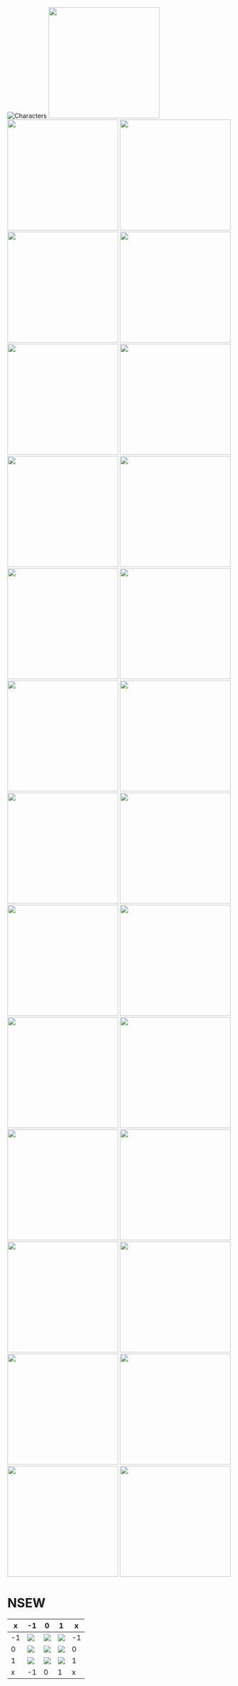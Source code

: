 <img src="./assets/images/misc/Characters.webp" title="Characters" length="50"/>
<img src="./assets/images/scp/tags/hazardSpace.png" title="" width="250" style="cursor:alias">
<img src="./assets/images/scp/tags/hazardSpace.png" title="" width="250" style="cursor:all-scroll">

<img src="./assets/images/scp/tags/hazardSpace.png" title="" width="250" style="cursor:cell">
<img src="./assets/images/scp/tags/hazardSpace.png" title="" width="250" style="cursor:col-resize">
<img src="./assets/images/scp/tags/hazardSpace.png" title="" width="250" style="cursor:copy">
<img src="./assets/images/scp/tags/hazardSpace.png" title="" width="250" style="cursor:crosshair">
<img src="./assets/images/scp/tags/hazardSpace.png" title="" width="250" style="cursor:e-resize">
<img src="./assets/images/scp/tags/hazardSpace.png" title="" width="250" style="cursor:ew-resize">
<img src="./assets/images/scp/tags/hazardSpace.png" title="" width="250" style="cursor:grab">
<img src="./assets/images/scp/tags/hazardSpace.png" title="" width="250" style="cursor:grabbing">
<img src="./assets/images/scp/tags/hazardSpace.png" title="" width="250" style="cursor:help">
<img src="./assets/images/scp/tags/hazardSpace.png" title="" width="250" style="cursor:no-drop">
<img src="./assets/images/scp/tags/hazardSpace.png" title="" width="250" style="cursor:none">
<img src="./assets/images/scp/tags/hazardSpace.png" title="" width="250" style="cursor:not-allowed">
<img src="./assets/images/scp/tags/hazardSpace.png" title="" width="250" style="cursor:move">
<img src="./assets/images/scp/tags/hazardSpace.png" title="" width="250" style="cursor:pointer">
<img src="./assets/images/scp/tags/hazardSpace.png" title="" width="250" style="cursor:progress">
<img src="./assets/images/scp/tags/hazardSpace.png" title="" width="250" style="cursor:row-resize">
<img src="./assets/images/scp/tags/hazardSpace.png" title="" width="250" style="cursor:text">
<img src="./assets/images/scp/tags/hazardSpace.png" title="" width="250" style="cursor:vertical-text">
<img src="./assets/images/scp/tags/hazardSpace.png" title="" width="250" style="cursor:wait">
<img src="./assets/images/scp/tags/hazardSpace.png" title="" width="250" style="cursor:-webkit-grab">
<img src="./assets/images/scp/tags/hazardSpace.png" title="" width="250" style="cursor:-webkit-grabbing">
<img src="./assets/images/scp/tags/hazardSpace.png" title="" width="250" style="cursor:-webkit-zoom-in">
<img src="./assets/images/scp/tags/hazardSpace.png" title="" width="250" style="cursor:-webkit-zoom-out">
<img src="./assets/images/scp/tags/hazardSpace.png" title="" width="250" style="cursor:zoom-in">
<img src="./assets/images/scp/tags/hazardSpace.png" title="" width="250" style="cursor:zoom-out">

<H1>NSEW</H1>

<table>
    <thead>
        <tr>
            <th>x</th>
            <th>-1</th>
            <th>0</th>
            <th>1</th>
            <th>x</th>
        </tr>
    </thead>
    <tbody>
        <tr>
            <td>-1</td>
            <td><img src="./assets/images/scp/tags/hazardSpace.png" style="cursor:nw-resize"/></td>
            <td><img src="./assets/images/scp/tags/hazardSpace.png" style="cursor:n-resize"/></td>
            <td><img src="./assets/images/scp/tags/hazardSpace.png" style="cursor:ne-resize"/></td>
            <td>-1</td>
        </tr>
        <tr>
            <td>0</td>
            <td><img src="./assets/images/scp/tags/hazardSpace.png" style="cursor:w-resize"/></td>
            <td><img src="./assets/images/scp/tags/hazardSpace.png" style="cursor:move"/></td>
            <td><img src="./assets/images/scp/tags/hazardSpace.png" style="cursor:e-resize"/></td>
            <td>0</td>
        </tr>
        <tr>
            <td>1</td>
            <td><img src="./assets/images/scp/tags/hazardSpace.png" style="cursor:sw-resize"/></td>
            <td><img src="./assets/images/scp/tags/hazardSpace.png" style="cursor:s-resize"/></td>
            <td><img src="./assets/images/scp/tags/hazardSpace.png" style="cursor:se-resize"/></td>
            <td>1</td>
        </tr>
        <tr>
            <td>x</td>
            <td>-1</td>
            <td>0</td>
            <td>1</td>
            <td>x</td>
        </tr>
    </tbody>
</table>